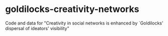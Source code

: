 # goldilocks-creativity-networks
Code and data for "Creativity in social networks is enhanced by `Goldilocks' dispersal of ideators' visibility"
